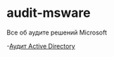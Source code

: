 # audit-msware
Все об аудите решений Microsoft

-[Аудит Active Directory](https://ad.audit.msware.ru)